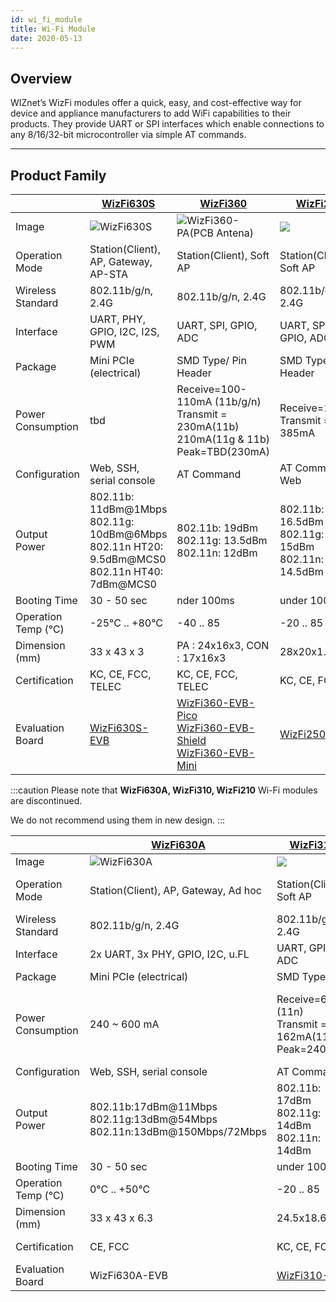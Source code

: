 ```yaml
---
id: wi_fi_module
title: Wi-Fi Module
date: 2020-05-13
---
```


## Overview

WIZnet’s WizFi modules offer a quick, easy, and cost-effective way for
device and appliance manufacturers to add WiFi capabilities to their
products. They provide UART or SPI interfaces which enable connections
to any 8/16/32-bit microcontroller via simple AT commands.

-----

## Product Family

<!--
  - [WizFi360](WizFi360/wizfi360): Single band 2.4GHz
    802.11b/g/n, low cost solution 
  - [WizFi250](WizFi250/wizfi250): Single band 2.4GHz 802.11b/g/n
    Wi-Fi module
  - [WizFi310](WizFi310/wizfi310): Single band 2.4GHz
    802.11b/g/n, Support MQTT, GMMP, TLS applications protocols 
  - [WizFi630S](WizFi630S/wizfi630s): Single band 2.4GHz
    802.11b/g/n Gateway module
  - [WizFi630A](WizFi630A/wizfi630a): Discontinued
-->


|   | [WizFi630S](./WizFi630S/WizFi630S.mdx) |  [WizFi360](./WizFi360/WizFi360.mdx) | [WizFi250](./WizFi250/WizFi250.md) |
| -- | --------------------------------- | ---------------------------------- | ---------------------------------- |
| Image | ![WizFi630S](/img/products/wizfi630s/wizfi630s_top.png) | ![WizFi360-PA(PCB Antena)](/img/products/wizfi360/size_WizFi360_11.png) | ![](/img/products/wizfi250/wizfi250.png) |
| Operation Mode | Station(Client), AP, Gateway, AP-STA |  Station(Client), Soft AP | Station(Client), Soft AP |
| Wireless Standard | 802.11b/g/n, 2.4G | 802.11b/g/n, 2.4G | 802.11b/g/n, 2.4G |
| Interface | UART, PHY, GPIO, I2C, I2S, PWM | UART, SPI, GPIO, ADC | UART, SPI, GPIO, ADC |
| Package | Mini PCIe (electrical) | SMD Type/ Pin Header | SMD Type/ Pin Header |
| Power Consumption | tbd |  Receive=100-110mA (11b/g/n)<br />Transmit = 230mA(11b)<br />210mA(11g & 11b)<br />Peak=TBD(230mA) | Receive=120mA<br />Transmit = 265-385mA |
| Configuration | Web, SSH, serial console |  AT Command | AT Command, Web |
| Output Power | 802.11b: 11dBm@1Mbps<br />802.11g: 10dBm@6Mbps<br />802.11n HT20: 9.5dBm@MCS0<br />802.11n HT40: 7dBm@MCS0 | 802.11b: 19dBm<br />802.11g: 13.5dBm<br />802.11n: 12dBm | 802.11b: 16.5dBm<br />802.11g: 13-15dBm<br /> 802.11n: 12-14.5dBm |
| Booting Time | 30 - 50 sec | nder 100ms | under 100ms |
| Operation Temp (℃) | -25°C .. +80°C |  -40 .. 85 | -20 .. 85 |
| Dimension (mm) | 33 x 43 x 3 | PA : 24x16x3, CON : 17x16x3 | 28x20x1.9 |
| Certification | KC, CE, FCC, TELEC |  KC, CE, FCC, TELEC | KC, CE, FCC |
| Evaluation Board | [WizFi630S-EVB](./WizFi630S/WizFi630S-EVB.mdx) | [WizFi360-EVB-Pico](./../../Open-Source-Hardware/WizFi360-EVB-Pico.md) <br /> [WizFi360-EVB-Shield](./WizFi360/WizFi360-EVB-Shield.mdx) <br /> [WizFi360-EVB-Mini](./WizFi360/WizFi360-EVB-Mini.md) |  [WizFi250-EVB](./WizFi250/Quickstart_guide.md#wizfi250-evaluation-board) |

:::caution
Please note that **WizFi630A, WizFi310, WizFi210** Wi-Fi modules are discontinued.

We do not recommend using them in new design.
:::

|   | [WizFi630A](./WizFi630A/WizFi630A.md) | [WizFi310](./WizFi310/WizFi310.md) | [WizFi210](./WizFi210/WizFi210.md) |
| -- | --------------------------------- | ---------------------------------- | ---------------------------------- |
| Image | ![WizFi630A](/img/products/wizfi630a/wizfi630a-top.png) |  ![](/img/products/wizfi310/wizfi_310_70.png) | ![WizFi210](/img/products/wizfi210/wizfi210.png) |
| Operation Mode | Station(Client), AP, Gateway, Ad hoc | Station(Client), Soft AP | Station(Client), Soft AP, Ad hoc |
| Wireless Standard | 802.11b/g/n, 2.4G | 802.11b/g/n, 2.4G | 802.11b, 2.4G |
| Interface | 2x UART, 3x PHY, GPIO, I2C, u.FL | UART, GPIO, ADC | UART, SPI, GPIO, ADC |
| Package | Mini PCIe (electrical) | SMD Type | SMD Type |
| Power Consumption | 240 ~ 600 mA | Receive=62mA (11n)<br />Transmit = 162mA(11n)<br />Peak=240mA | Standby = 35 μA<br />Receive = 125 mA<br />Transmit = 135 mA |
| Configuration | Web, SSH, serial console | AT Command | AT Command |
| Output Power |  802.11b:17dBm@11Mbps<br />802.11g:13dBm@54Mbps<br /> 802.11n:13dBm@150Mbps/72Mbps | 802.11b: 17dBm<br />802.11g: 14dBm<br />802.11n: 14dBm | 8 dBm |
| Booting Time | 30 - 50 sec | under 100ms | under 100ms |
| Operation Temp (℃) | 0°C .. +50°C | -20 .. 85 | -40 .. 85 |
| Dimension (mm) | 33 x 43 x 6.3 | 24.5x18.6x.15 | 32x23.3x2.9 |
| Certification |  CE, FCC | KC, CE, FCC | KC, CE, FCC, TELEC |
| Evaluation Board | WizFi630A-EVB | [WizFi310-EVB](./WizFi310/Quick_Start_Guide.md#wizfi310-evaluation-board) | [WizFi210](./WizFi210/WizFI210-EVB.md) |
